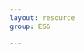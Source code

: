 ```yaml
---
layout: resource
group: ES6

---
```

<!-- General resources go here -->

<!-- #### Beginner -->

<!-- #### Intermediate -->

<!-- #### Advanced -->

<!-- #### Jedi -->
